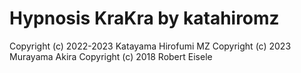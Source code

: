 # Hypnosis KraKra by katahiromz

Copyright (c) 2022-2023 Katayama Hirofumi MZ
Copyright (c) 2023 Murayama Akira
Copyright (c) 2018 Robert Eisele
